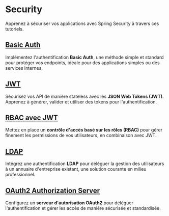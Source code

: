 # Security

Apprenez à sécuriser vos applications avec Spring Security à travers ces tutoriels.

## [Basic Auth](basic-auth-tutorial)
Implémentez l'authentification **Basic Auth**, une méthode simple et standard pour protéger vos endpoints, idéale pour des applications simples ou des services internes.

## [JWT](jwt-tutorial)
Sécurisez vos API de manière stateless avec les **JSON Web Tokens (JWT)**. Apprenez à générer, valider et utiliser des tokens pour l'authentification.

## [RBAC avec JWT](jwt-rbac-tutorial)
Mettez en place un **contrôle d'accès basé sur les rôles (RBAC)** pour gérer finement les permissions de vos utilisateurs, en combinaison avec JWT.

## [LDAP](ldap-tutorial)
Intégrez une authentification **LDAP** pour déléguer la gestion des utilisateurs à un annuaire d'entreprise existant, une solution courante en milieu professionnel.

## [OAuth2 Authorization Server](oauth2-authorization-server-tutorial)
Configurez un **serveur d'autorisation OAuth2** pour déléguer l'authentification et gérer les accès de manière sécurisée et standardisée.
